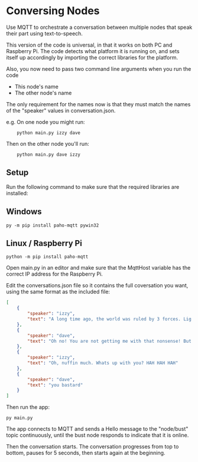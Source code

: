 # Conversing Nodes

Use MQTT to orchestrate a conversation between multiple nodes that speak their part using text-to-speech.

This version of the code is universal, in that it works on both PC and Raspberry Pi.
The code detects what platform it is running on, and sets itself up accordingly
by importing the correct libraries for the platform.

Also, you now need to pass two command line arguments when you run the code
- This node's name
- The other node's name

The only requirement for the names now is that they must match the names of
the "speaker" values in conversation.json.

e.g. On one node you might run:
```
    python main.py izzy dave
```

Then on the other node you'll run:
```
    python main.py dave izzy
```

## Setup

Run the following command to make sure that the required libraries are installed:

## Windows

```
py -m pip install paho-mqtt pywin32
```

## Linux / Raspberry Pi
```
python -m pip install paho-mqtt
```


Open main.py in an editor and make sure that the MqttHost variable has the correct
IP address for the Raspberry Pi.

Edit the conversations.json file so it contains the full coversation you want, using the same
format as the included file:

```json
[
    {
        "speaker": "izzy",
        "text": "A long time ago, the world was ruled by 3 forces. Lig ma! Suh gun deez! And Up dog!"
    },
    {
        "speaker": "dave",
        "text": "Oh no! You are not getting me with that nonsense! But... What's Up dog?"
    },
    {
        "speaker": "izzy",
        "text": "Oh, nuffin much. Whats up with you? HAH HAH HAH"
    },
    {
        "speaker": "dave",
        "text": "you bastard"
    }
]
```

Then run the app:

```
py main.py
```

The app connects to MQTT and sends a Hello message to the "node/bust" topic
continuously, until the bust node responds to indicate that it is online.

Then the conversation starts. The conversation progresses from top to bottom,
pauses for 5 seconds, then starts again at the beginning.
